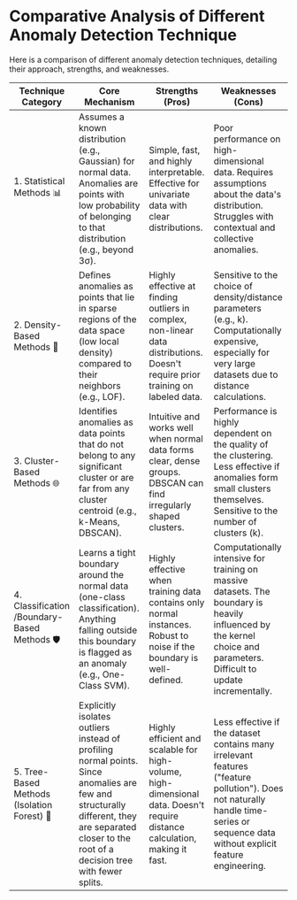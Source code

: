 # Comparative Analysis of Different Anomaly Detection Technique

Here is a comparison of different anomaly detection techniques, detailing their approach, strengths, and weaknesses.

|Technique Category|	Core Mechanism	|Strengths (Pros)	|Weaknesses (Cons)|
|--------|---|---|---|
|1. Statistical Methods 📊|	Assumes a known distribution (e.g., Gaussian) for normal data. Anomalies are points with low probability of belonging to that distribution (e.g., beyond 3σ).|	Simple, fast, and highly interpretable. Effective for univariate data with clear distributions.	|Poor performance on high-dimensional data. Requires assumptions about the data's distribution. Struggles with contextual and collective anomalies.|
|2. Density-Based Methods 🧭|	Defines anomalies as points that lie in sparse regions of the data space (low local density) compared to their neighbors (e.g., LOF).|	Highly effective at finding outliers in complex, non-linear data distributions. Doesn't require prior training on labeled data.|	Sensitive to the choice of density/distance parameters (e.g., k). Computationally expensive, especially for very large datasets due to distance calculations.|
|3. Cluster-Based Methods 🌐|	Identifies anomalies as data points that do not belong to any significant cluster or are far from any cluster centroid (e.g., k-Means, DBSCAN).|	Intuitive and works well when normal data forms clear, dense groups. DBSCAN can find irregularly shaped clusters.|	Performance is highly dependent on the quality of the clustering. Less effective if anomalies form small clusters themselves. Sensitive to the number of clusters (k).|
|4. Classification /Boundary-Based Methods 🛡️|	Learns a tight boundary around the normal data (one-class classification). Anything falling outside this boundary is flagged as an anomaly (e.g., One-Class SVM).|	Highly effective when training data contains only normal instances. Robust to noise if the boundary is well-defined.|	Computationally intensive for training on massive datasets. The boundary is heavily influenced by the kernel choice and parameters. Difficult to update incrementally.|
|5. Tree-Based Methods (Isolation Forest) 🌲|	Explicitly isolates outliers instead of profiling normal points. Since anomalies are few and structurally different, they are separated closer to the root of a decision tree with fewer splits.|	Highly efficient and scalable for high-volume, high-dimensional data. Doesn't require distance calculation, making it fast.|	Less effective if the dataset contains many irrelevant features ("feature pollution"). Does not naturally handle time-series or sequence data without explicit feature engineering.|
